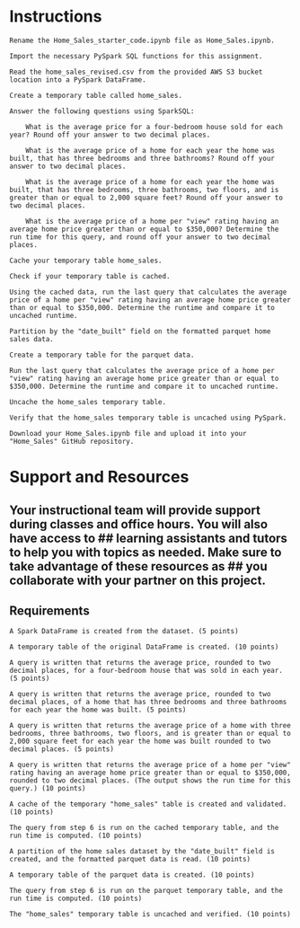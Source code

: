 # Instructions

    Rename the Home_Sales_starter_code.ipynb file as Home_Sales.ipynb.

    Import the necessary PySpark SQL functions for this assignment.

    Read the home_sales_revised.csv from the provided AWS S3 bucket location into a PySpark DataFrame.

    Create a temporary table called home_sales.

    Answer the following questions using SparkSQL:

        What is the average price for a four-bedroom house sold for each year? Round off your answer to two decimal places.

        What is the average price of a home for each year the home was built, that has three bedrooms and three bathrooms? Round off your answer to two decimal places.

        What is the average price of a home for each year the home was built, that has three bedrooms, three bathrooms, two floors, and is greater than or equal to 2,000 square feet? Round off your answer to two decimal places.

        What is the average price of a home per "view" rating having an average home price greater than or equal to $350,000? Determine the run time for this query, and round off your answer to two decimal places.

    Cache your temporary table home_sales.

    Check if your temporary table is cached.

    Using the cached data, run the last query that calculates the average price of a home per "view" rating having an average home price greater than or equal to $350,000. Determine the runtime and compare it to uncached runtime.

    Partition by the "date_built" field on the formatted parquet home sales data.

    Create a temporary table for the parquet data.

    Run the last query that calculates the average price of a home per "view" rating having an average home price greater than or equal to $350,000. Determine the runtime and compare it to uncached runtime.

    Uncache the home_sales temporary table.

    Verify that the home_sales temporary table is uncached using PySpark.

    Download your Home_Sales.ipynb file and upload it into your "Home_Sales" GitHub repository.

# Support and Resources

## Your instructional team will provide support during classes and office hours. You will also have access to ## learning assistants and tutors to help you with topics as needed. Make sure to take advantage of these resources as ## you collaborate with your partner on this project.
## Requirements

    A Spark DataFrame is created from the dataset. (5 points)

    A temporary table of the original DataFrame is created. (10 points)

    A query is written that returns the average price, rounded to two decimal places, for a four-bedroom house that was sold in each year. (5 points)

    A query is written that returns the average price, rounded to two decimal places, of a home that has three bedrooms and three bathrooms for each year the home was built. (5 points)

    A query is written that returns the average price of a home with three bedrooms, three bathrooms, two floors, and is greater than or equal to 2,000 square feet for each year the home was built rounded to two decimal places. (5 points)

    A query is written that returns the average price of a home per "view" rating having an average home price greater than or equal to $350,000, rounded to two decimal places. (The output shows the run time for this query.) (10 points)

    A cache of the temporary "home_sales" table is created and validated. (10 points)

    The query from step 6 is run on the cached temporary table, and the run time is computed. (10 points)

    A partition of the home sales dataset by the "date_built" field is created, and the formatted parquet data is read. (10 points)

    A temporary table of the parquet data is created. (10 points)

    The query from step 6 is run on the parquet temporary table, and the run time is computed. (10 points)

    The "home_sales" temporary table is uncached and verified. (10 points)
